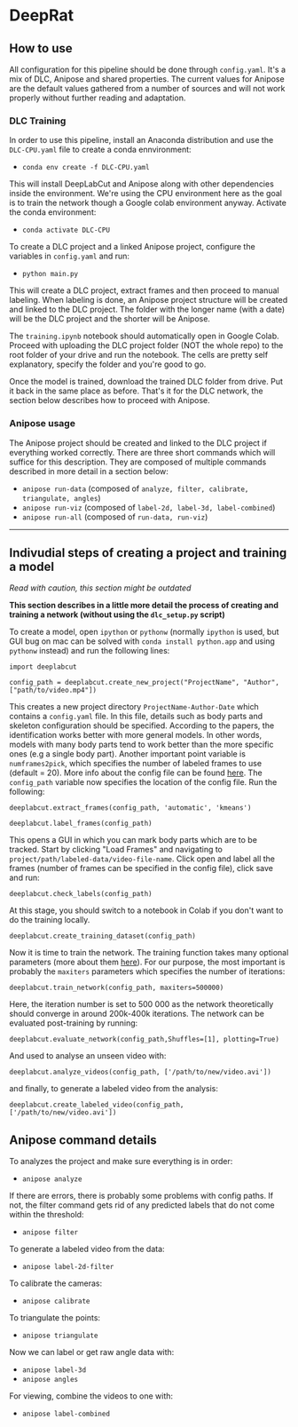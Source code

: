 # DeepRat

## How to use

All configuration for this pipeline should be done through `config.yaml`. It's a mix of DLC, Anipose and shared properties. The current values for Anipose are the default values gathered from a number of sources and will not work properly without further reading and adaptation.

### DLC Training

In order to use this pipeline, install an Anaconda distribution and use the `DLC-CPU.yaml` file to create a conda ennvironment:

* `conda env create -f DLC-CPU.yaml`

This will install DeepLabCut and Anipose along with other dependencies inside the environment. We're using the CPU environment here as the goal is to train the network though a Google colab environment anyway. Activate the conda environment:

* `conda activate DLC-CPU`

To create a DLC project and a linked Anipose project, configure the variables in `config.yaml` and run:

* `python main.py`

This will create a DLC project, extract frames and then proceed to manual labeling. When labeling is done, an Anipose project structure will be created and linked to the DLC project. The folder with the longer name (with a date) will be the DLC project and the shorter will be Anipose.

The `training.ipynb` notebook should automatically open in Google Colab. Proceed with uploading the DLC project folder (NOT the whole repo) to the root folder of your drive and run the notebook. The cells are pretty self explanatory, specify the folder and you're good to go.

Once the model is trained, download the trained DLC folder from drive. Put it back in the same place as before. That's it for the DLC network, the section below describes how to proceed with Anipose.

### Anipose usage

The Anipose project should be created and linked to the DLC project if everything worked correctly. There are three short commands which will suffice for this description. They are composed of multiple commands described in more detail in a section below:

* `anipose run-data` (composed of `analyze, filter, calibrate, triangulate, angles`)
* `anipose run-viz` (composed of `label-2d, label-3d, label-combined`)
* `anipose run-all` (composed of `run-data, run-viz`)

---

## Indivudial steps of creating a project and training a model

*Read with caution, this section might be outdated*

**This section describes in a little more detail the process of creating and training a network (without using the `dlc_setup.py` script)**

To create a model, open `ipython` or `pythonw` (normally `ipython` is used, but GUI bug on mac can be solved with `conda install python.app` and using `pythonw` instead) and run the following lines:

`import deeplabcut`

`config_path = deeplabcut.create_new_project("ProjectName", "Author", ["path/to/video.mp4"])`

This creates a new project directory `ProjectName-Author-Date`  which contains a `config.yaml` file. In this file, details such as body parts and skeleton configuration should be specified. According to the papers, the identification works better with more general models. In other words, models with many body parts tend to work better than the more specific ones (e.g a single body part). Another important point variable is `numframes2pick`, which specifies the number of labeled frames to use (default = 20). More info about the config file can be found [here](https://github.com/DeepLabCut/DeepLabCut/blob/master/docs/functionDetails.md#b-configure-the-project-). The `config_path` variable now specifies the location of the config file. Run the following:

`deeplabcut.extract_frames(config_path, 'automatic', 'kmeans')`

`deeplabcut.label_frames(config_path)`

This opens a GUI in which you can mark body parts which are to be tracked. Start by clicking "Load Frames" and navigating to `project/path/labeled-data/video-file-name`. Click open and label all the frames (number of frames can be specified in the config file), click save and run:

`deeplabcut.check_labels(config_path)`

At this stage, you should switch to a notebook in Colab if you don't want to do the training locally.

`deeplabcut.create_training_dataset(config_path)`

Now it is time to train the network. The training function takes many optional parameters (more about them [here](https://github.com/DeepLabCut/DeepLabCut/blob/master/docs/functionDetails.md#g-train-the-network)). For our purpose, the most important is probably the `maxiters` parameters which specifies the number of iterations:

`deeplabcut.train_network(config_path, maxiters=500000)`

Here, the iteration number is set to 500 000 as the network theoretically should converge in around 200k-400k iterations. The network can be evaluated post-training by running:

`deeplabcut.evaluate_network(config_path,Shuffles=[1], plotting=True)`

And used to analyse an unseen video with:

`deeplabcut.analyze_videos(config_path, ['/path/to/new/video.avi'])`

and finally, to generate a labeled video from the analysis:

`deeplabcut.create_labeled_video(config_path, ['/path/to/new/video.avi'])`

## Anipose command details

To analyzes the project and make sure everything is in order:

* `anipose analyze`

If there are errors, there is probably some problems with config paths. If not, the filter command gets rid of any predicted labels that do not come within the threshold:

* `anipose filter`

To generate a labeled video from the data:

* `anipose label-2d-filter`

To calibrate the cameras:

* `anipose calibrate`

To triangulate the points:

* `anipose triangulate`

Now we can label or get raw angle data with:

* `anipose label-3d`
* `anipose angles`

For viewing, combine the videos to one with:

* `anipose label-combined`
